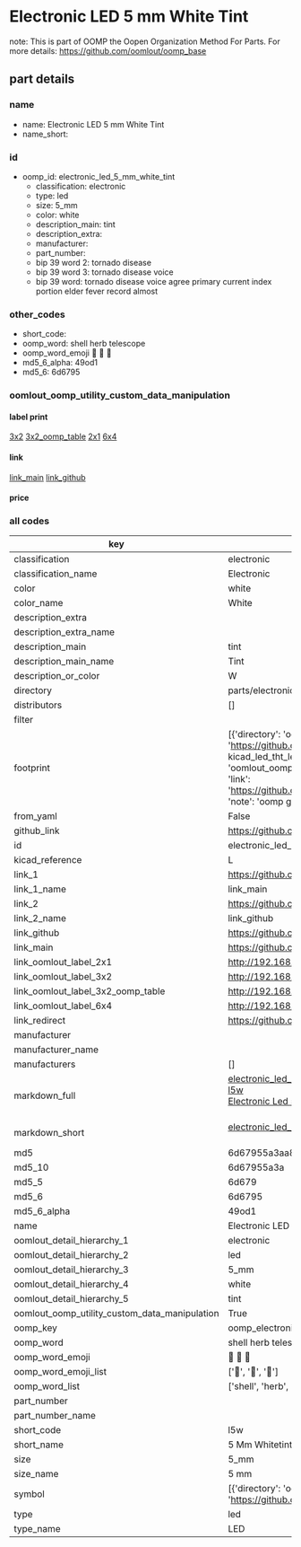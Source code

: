 # Electronic LED 5 mm White Tint  

note: This is part of OOMP the Oopen Organization Method For Parts. For more details: https://github.com/oomlout/oomp_base

##  part details
  







### name
* name: Electronic LED 5 mm White Tint
* name_short: 
### id
* oomp_id: electronic_led_5_mm_white_tint
  * classification: electronic
  * type: led
  * size: 5_mm
  * color: white
  * description_main: tint
  * description_extra: 
  * manufacturer: 
  * part_number: 
  * bip 39 word 2: tornado disease
  * bip 39 word 3: tornado disease voice
  * bip 39 word: tornado disease voice agree primary current index portion elder fever record almost

### other_codes
* short_code: 
* oomp_word: shell herb telescope
* oomp_word_emoji :shell: :herb: :telescope:
* md5_6_alpha: 49od1
* md5_6: 6d6795






### oomlout_oomp_utility_custom_data_manipulation
#### label print
[3x2](http://192.168.1.245:1112/?label=oomp%2049od1)
[3x2_oomp_table](http://192.168.1.108:1112/?label=oomp%2049od1)
[2x1](http://192.168.1.242:1112/?label=oomp%2049od1)
[6x4](http://192.168.1.55:1112/?label=oomp%2049od1)    

#### link

[link_main](https://github.com/oomlout/oomlout_oomp_version_1_messy/tree/main/parts/electronic_led_5_mm_white_tint) [link_github](https://github.com/oomlout/oomlout_oomp_version_1_messy/tree/main/parts/electronic_led_5_mm_white_tint)                             

#### price







### all codes 
| key | value |  
| --- | --- |  
| classification | electronic |  
| classification_name | Electronic |  
| color | white |  
| color_name | White |  
| description_extra |  |  
| description_extra_name |  |  
| description_main | tint |  
| description_main_name | Tint |  
| description_or_color | W  |  
| directory | parts/electronic_led_5_mm_white_tint |  
| distributors | [] |  
| filter |  |  
| footprint | [{'directory': 'oomlout_oomp_footprint_bot/footprints/kicad_led_tht_led_d5_0mm//working/working.kicad_mod', 'index': 0, 'link': 'https://github.com/oomlout/oomlout_oomp_footprint_bot/tree/main/foootprntss/kicad_led_tht_led_d5_0mm', 'note': 'source footprint kicad_led_tht_led_d5_0mm', 'oomp_key': 'oomp_kicad_led_tht_led_d5_0mm'}, {'directory': 'oomlout_oomp_footprint_bot/footprints/oomlout_oomlout_oomp_part_footprints_l5w_electronic_led_5_mm_white_tint//working/working.kicad_mod', 'index': 1, 'link': 'https://github.com/oomlout/oomlout_oomp_footprint_bot/tree/main/foootprntss/oomlout_oomlout_oomp_part_footprints_l5w_electronic_led_5_mm_white_tint', 'note': 'oomp generated footprint', 'oomp_key': 'oomp_oomlout_oomlout_oomp_part_footprints_l5w_electronic_led_5_mm_white_tint'}] |  
| from_yaml | False |  
| github_link | https://github.com/oomlout/oomlout_oomp_part_src/tree/main/parts/electronic_led_5_mm_white_tint |  
| id | electronic_led_5_mm_white_tint |  
| kicad_reference | L |  
| link_1 | https://github.com/oomlout/oomlout_oomp_version_1_messy/tree/main/parts/electronic_led_5_mm_white_tint |  
| link_1_name | link_main |  
| link_2 | https://github.com/oomlout/oomlout_oomp_version_1_messy/tree/main/parts/electronic_led_5_mm_white_tint |  
| link_2_name | link_github |  
| link_github | https://github.com/oomlout/oomlout_oomp_version_1_messy/tree/main/parts/electronic_led_5_mm_white_tint |  
| link_main | https://github.com/oomlout/oomlout_oomp_version_1_messy/tree/main/parts/electronic_led_5_mm_white_tint |  
| link_oomlout_label_2x1 | http://192.168.1.242:1112/?label=oomp%2049od1 |  
| link_oomlout_label_3x2 | http://192.168.1.245:1112/?label=oomp%2049od1 |  
| link_oomlout_label_3x2_oomp_table | http://192.168.1.108:1112/?label=oomp%2049od1 |  
| link_oomlout_label_6x4 | http://192.168.1.55:1112/?label=oomp%2049od1 |  
| link_redirect | https://github.com/oomlout/oomlout_oomp_version_1_messy/tree/main/parts/electronic_led_5_mm_white_tint |  
| manufacturer |  |  
| manufacturer_name |  |  
| manufacturers | [] |  
| markdown_full | [electronic_led_5_mm_white_tint](none)<br>[l5w](none)<br>[Electronic Led 5 Mm White Tint](none)<br><br> |  
| markdown_short | [electronic_led_5_mm_white_tint](none)<br><br> |  
| md5 | 6d67955a3aa84e58d8555051eacfc72b |  
| md5_10 | 6d67955a3a |  
| md5_5 | 6d679 |  
| md5_6 | 6d6795 |  
| md5_6_alpha | 49od1 |  
| name | Electronic LED 5 mm White Tint |  
| oomlout_detail_hierarchy_1 | electronic |  
| oomlout_detail_hierarchy_2 | led |  
| oomlout_detail_hierarchy_3 | 5_mm |  
| oomlout_detail_hierarchy_4 | white |  
| oomlout_detail_hierarchy_5 | tint |  
| oomlout_oomp_utility_custom_data_manipulation | True |  
| oomp_key | oomp_electronic_led_5_mm_white_tint |  
| oomp_word | shell herb telescope |  
| oomp_word_emoji | :shell: :herb: :telescope: |  
| oomp_word_emoji_list | [':shell:', ':herb:', ':telescope:'] |  
| oomp_word_list | ['shell', 'herb', 'telescope'] |  
| part_number |  |  
| part_number_name |  |  
| short_code | l5w |  
| short_name | 5 Mm Whitetint Led |  
| size | 5_mm |  
| size_name | 5 mm |  
| symbol | [{'directory': 'oomlout_oomp_symbol_bot/symbols/kicad_device_led//working/working.kicad_sym', 'index': 0, 'link': 'https://github.com/oomlout/oomlout_oomp_symbol_bot/tree/main/symbols/kicad_device_led', 'oomp_key': 'oomp_kicad_device_led'}] |  
| type | led |  
| type_name | LED |  
